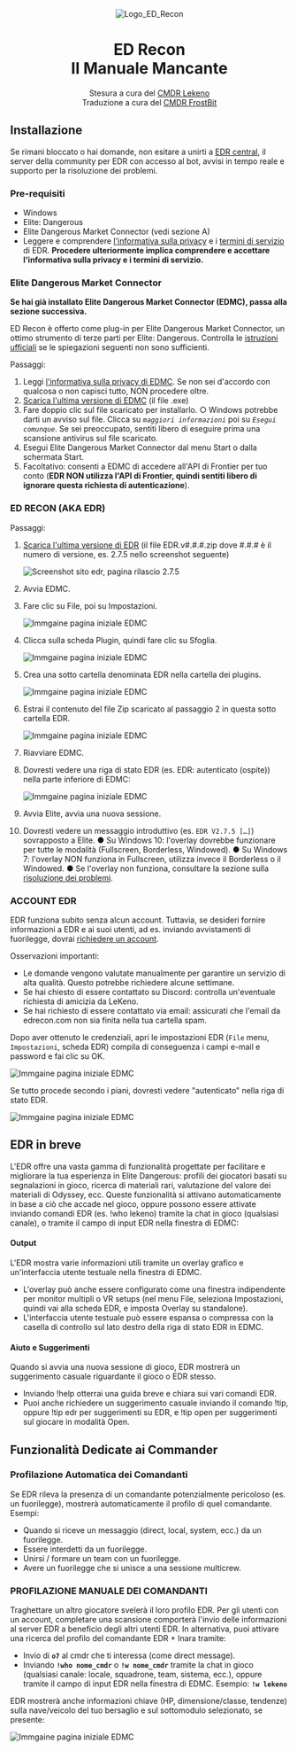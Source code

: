 <div align="center">
    <img Alt="Logo_ED_Recon" src="https://edrecon.com/img/icon-192x192.8422df55.png">
    <h1>
        ED Recon</span>
        <br>
        Il Manuale Mancante
    </h1>
    Stesura a cura del <a href="https://github.com/lekeno">CMDR Lekeno</a>
    <br>
    Traduzione a cura del <a href="https://github.com/GLWine">CMDR FrostBit</a>
</div>

## Installazione

Se rimani bloccato o hai domande, non esitare a unirti a [EDR central](https://discord.gg/meZFZPj), il server della community per EDR con accesso al bot, avvisi in tempo reale e supporto per la risoluzione dei problemi.

### Pre-requisiti
- Windows
- Elite: Dangerous
- Elite Dangerous Market Connector (vedi sezione A)
- Leggere e comprendere [l'informativa sulla privacy](https://edrecon.com/privacy-policy) e i [termini di servizio](https://edrecon.com/tos) di EDR. **Procedere ulteriormente implica comprendere e accettare l'informativa sulla privacy e i termini di servizio.**

### Elite Dangerous Market Connector
**Se hai già installato Elite Dangerous Market Connector (EDMC), passa alla sezione successiva.**

ED Recon è offerto come plug-in per Elite Dangerous Market Connector, un ottimo strumento di terze parti per Elite: Dangerous. Controlla le [istruzioni ufficiali](https://github.com/EDCD/EDMarketConnector/wiki/Installation-&-Setup) se le spiegazioni seguenti non sono sufficienti.

Passaggi:
1.	Leggi [l'informativa sulla privacy di EDMC](https://github.com/EDCD/EDMarketConnector/wiki/Privacy-Policy). Se non sei d'accordo con qualcosa o non capisci tutto, NON procedere oltre.
2.	[Scarica l'ultima versione di EDMC](https://github.com/EDCD/EDMarketConnector/releases/tag/Release/latest) (il file .exe)
3.	Fare doppio clic sul file scaricato per installarlo.
○	Windows potrebbe darti un avviso sul file. Clicca su *`maggiori informazioni`* poi su *`Esegui comunque`*. Se sei preoccupato, sentiti libero di eseguire prima una scansione antivirus sul file scaricato.
4.	Esegui Elite Dangerous Market Connector dal menu Start o dalla schermata Start.
5.	Facoltativo: consenti a EDMC di accedere all'API di Frontier per tuo conto (**EDR NON utilizza l'API di Frontier, quindi sentiti libero di ignorare questa richiesta di autenticazione**).

### ED RECON (AKA EDR)
Passaggi:
1.	[Scarica l'ultima versione di EDR](https://github.com/lekeno/EDR/releases/latest) (il file EDR.v#.#.#.zip dove #.#.# è il numero di versione, es. 2.7.5 nello screenshot seguente)

    <picture>
        <source media="(prefers-color-scheme: dark)" srcset="https://github.com/GLWine/edr/blob/2.7.5/edr/docs/Assets/EDR_2.7.5_Black.png?raw=true">
        <source media="(prefers-color-scheme: light)" srcset="https://github.com/GLWine/edr/blob/2.7.5/edr/docs/Assets/EDR_2.7.5_White.png?raw=true">
        <img alt="Screenshot sito edr, pagina rilascio 2.7.5" src="https://github.com/GLWine/edr/blob/2.7.5/edr/docs/Assets/EDR_2.7.5_White.png?raw=true">
    </picture>

2.	Avvia EDMC.
3.	Fare clic su File, poi su Impostazioni.

    <img alt="Immgaine pagina iniziale EDMC" src="https://github.com/GLWine/edr/blob/2.7.5/edr/docs/Assets/IMG_01-02_it.png?raw=true">

4.	Clicca sulla scheda Plugin, quindi fare clic su Sfoglia.

    <img alt="Immgaine pagina iniziale EDMC" src="https://github.com/GLWine/edr/blob/2.7.5/edr/docs/Assets/IMG_03-04_it.png?raw=true">
  
5.	Crea una sotto cartella denominata EDR nella cartella dei plugins.

    <img alt="Immgaine pagina iniziale EDMC" src="https://github.com/GLWine/edr/blob/2.7.5/edr/docs/Assets/IMG_05_it.png?raw=true">

6.	Estrai il contenuto del file Zip scaricato al passaggio 2 in questa sotto cartella EDR.

    <img alt="Immgaine pagina iniziale EDMC" src="https://github.com/GLWine/edr/blob/2.7.5/edr/docs/Assets/IMG_06.png?raw=true">

7.	Riavviare EDMC.
8.	Dovresti vedere una riga di stato EDR (es. EDR: autenticato (ospite)) nella parte inferiore di EDMC:
    
    <img alt="Immgaine pagina iniziale EDMC" src="https://github.com/GLWine/edr/blob/2.7.5/edr/docs/Assets/IMG_07.png?raw=true">

9.	Avvia Elite, avvia una nuova sessione.
10.	Dovresti vedere un messaggio introduttivo (es. `EDR V2.7.5 […]`) sovrapposto a Elite.
●	Su Windows 10: l'overlay dovrebbe funzionare per tutte le modalità (Fullscreen, Borderless, Windowed).
●	Su Windows 7: l'overlay NON funziona in Fullscreen, utilizza invece il Borderless o il Windowed.
●	Se l'overlay non funziona, consultare la sezione sulla [risoluzione dei problemi]().
### ACCOUNT EDR
EDR funziona subito senza alcun account. Tuttavia, se desideri fornire informazioni a EDR e ai suoi utenti, ad es. inviando avvistamenti di fuorilegge, dovrai [richiedere un account](https://edrecon.com/account).

Osservazioni importanti:
- Le domande vengono valutate manualmente per garantire un servizio di alta qualità. Questo potrebbe richiedere alcune settimane.
- Se hai chiesto di essere contattato su Discord: controlla un'eventuale richiesta di amicizia da LeKeno.
- Se hai richiesto di essere contattato via email: assicurati che l'email da edrecon.com non sia finita nella tua cartella spam.

Dopo aver ottenuto le credenziali, apri le impostazioni EDR (`File` menu, `Impostazioni`, scheda EDR) compila di conseguenza i campi e-mail e password e fai clic su OK.

<img alt="Immgaine pagina iniziale EDMC" src="https://github.com/GLWine/edr/blob/2.7.5/edr/docs/Assets/IMG_08_it.png?raw=true">

Se tutto procede secondo i piani, dovresti vedere "autenticato" nella riga di stato EDR.

<img alt="Immgaine pagina iniziale EDMC" src="https://dummyimage.com/900x400/ced4da/6c757d.jpg">

## EDR in breve
L'EDR offre una vasta gamma di funzionalità progettate per facilitare e migliorare la tua esperienza in Elite Dangerous: profili dei giocatori basati su segnalazioni in gioco, ricerca di materiali rari, valutazione del valore dei materiali di Odyssey, ecc. 
Queste funzionalità si attivano automaticamente in base a ciò che accade nel gioco, oppure possono essere attivate inviando comandi EDR (es. !who lekeno) tramite la chat in gioco (qualsiasi canale), o tramite il campo di input EDR nella finestra di EDMC:
 
#### Output
L'EDR mostra varie informazioni utili tramite un overlay grafico e un'interfaccia utente testuale nella finestra di EDMC. 
- L'overlay può anche essere configurato come una finestra indipendente per monitor multipli o VR setups (nel menu File, seleziona Impostazioni, quindi vai alla scheda EDR, e imposta Overlay su standalone).
- L'interfaccia utente testuale può essere espansa o compressa con la casella di controllo sul lato destro della riga di stato EDR in EDMC.
#### Aiuto e Suggerimenti
Quando si avvia una nuova sessione di gioco, EDR mostrerà un suggerimento casuale riguardante il gioco o EDR stesso. 
- Inviando !help otterrai una guida breve e chiara sui vari comandi EDR.
- Puoi anche richiedere un suggerimento casuale inviando il comando !tip, oppure !tip edr per suggerimenti su EDR, e !tip open per suggerimenti sul giocare in modalità Open.

## Funzionalità Dedicate ai Commander
### Profilazione Automatica dei Comandanti
Se EDR rileva la presenza di un comandante potenzialmente pericoloso (es. un fuorilegge), mostrerà automaticamente il profilo di quel comandante. 
Esempi: 
- Quando si riceve un messaggio (direct, local, system, ecc.) da un fuorilegge. 
- Essere interdetti da un fuorilegge.
- Unirsi / formare un team con un fuorilegge. 
- Avere un fuorilegge che si unisce a una sessione multicrew.

### PROFILAZIONE MANUALE DEI COMANDANTI
Traghettare un altro giocatore svelerà il loro profilo EDR. Per gli utenti con un account, completare una scansione comporterà l'invio delle informazioni al server EDR a beneficio degli altri utenti EDR. In alternativa, puoi attivare una ricerca del profilo del comandante EDR + Inara tramite:

- Invio di **`o7`** al cmdr che ti interessa (come direct message).
- Inviando **`!who nome_cmdr`** o **`!w nome_cmdr`** tramite la chat in gioco (qualsiasi canale: locale, squadrone, team, sistema, ecc.), oppure tramite il campo di input EDR nella finestra di EDMC. Esempio: **`!w lekeno`**

EDR mostrerà anche informazioni chiave (HP, dimensione/classe, tendenze) sulla nave/veicolo del tuo bersaglio e sul sottomodulo selezionato, se presente:

<img alt="Immgaine pagina iniziale EDMC" src="https://dummyimage.com/900x400/ced4da/6c757d.jpg">